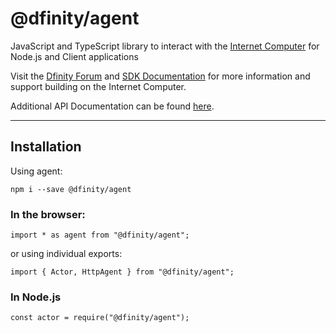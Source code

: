 # @dfinity/agent

JavaScript and TypeScript library to interact with the [Internet Computer](https://dfinity.org/) for Node.js and Client applications

Visit the [Dfinity Forum](https://forum.dfinity.org/) and [SDK Documentation](https://sdk.dfinity.org/docs/index.html) for more information and support building on the Internet Computer.

Additional API Documentation can be found [here](https://peacock.dev/agent-docs).

---

## Installation

Using agent:

```
npm i --save @dfinity/agent
```

### In the browser:

```
import * as agent from "@dfinity/agent";
```

or using individual exports:

```
import { Actor, HttpAgent } from "@dfinity/agent";
```

### In Node.js

```
const actor = require("@dfinity/agent");
```
